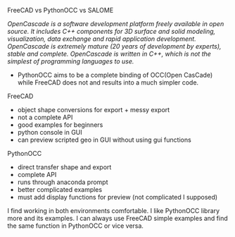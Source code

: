 FreeCAD vs PythonOCC vs SALOME

_OpenCascade is a software development platform freely available in open source. It includes C++ components for 3D surface and solid modeling, visualization, data exchange and rapid application development. OpenCascade is extremely mature (20 years of development by experts), stable and complete. OpenCascade is written in C++, which is not the simplest of programming languages to use._

- PythonOCC aims to be a complete binding of OCC(Open CasCade) while FreeCAD does not and results into a much simpler code. 

FreeCAD
- object shape conversions for export + messy export
- not a complete API
- good examples for beginners
- python console in GUI
- can preview scripted geo in GUI without using gui functions

PythonOCC
- direct transfer shape and export
- complete API
- runs through anaconda prompt
- better complicated examples
- must add display functions for preview (not complicated I supposed)


I find working in both environments comfortable. I like PythonOCC library more and its examples. I can always use FreeCAD simple examples and find the same function in PythonOCC or vice versa. 
